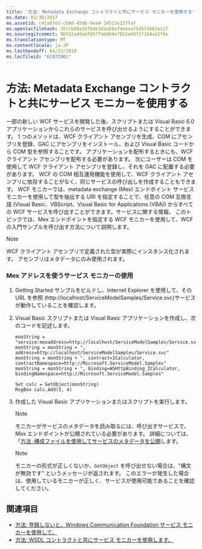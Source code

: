 ```yaml
---
title: '方法: Metadata Exchange コントラクトと共にサービス モニカーを使用する'
ms.date: 03/30/2017
ms.assetid: c41a07e5-cb9d-45d6-9ea4-34511e227faf
ms.openlocfilehash: 367cbd4a2bfbde3d4ab0a74eeeaf5d5f5662ec27
ms.sourcegitcommit: 9b552addadfb57fab0b9e7852ed4f1f1b8a42f8e
ms.translationtype: MT
ms.contentlocale: ja-JP
ms.lasthandoff: 04/23/2019
ms.locfileid: "61972901"
---
```

# <a name="how-to-use-a-service-moniker-with-metadata-exchange-contracts"></a>方法: Metadata Exchange コントラクトと共にサービス モニカーを使用する
一部の新しい WCF サービスを開発した後、スクリプトまたは Visual Basic 6.0 アプリケーションからこれらのサービスを呼び出せるようにすることができます。 1 つのメソッドは、WCF クライアント アセンブリを生成、COM にアセンブリを登録、GAC にアセンブリをインストール、および Visual Basic コードから COM 型を参照することです。 アプリケーションを配布するときにも、WCF クライアント アセンブリを配布する必要があります。 次にユーザーは COM を使用して WCF クライアント アセンブリを登録し、それを GAC に配置する必要があります。 WCF の COM 相互運用機能を使用して、WCF クライアント アセンブリに依存することがなく、同じサービスの呼び出しを作成することもできます。 WCF モニカーでは、metadata exchange (Mex) エンドポイント サービス モニカーを使用して型を抽出する URI を指定することで、任意の COM 互換言語 (Visual Basic、VBScript、Visual Basic for Applications (VBA)) からすべての WCF サービスを呼び出すことができます。サービスに関する情報。 このトピックでは、Mex エンドポイントを指定する WCF モニカーを使用して、WCF の入門サンプルを呼び出す方法について説明します。  
  
> [!NOTE]
>  WCF クライアント アセンブリで定義された型が実際にインスタンス化されます。 アセンブリはメタデータにのみ使用されます。  
  
### <a name="using-the-service-moniker-with-a-mex-address"></a>Mex アドレスを使うサービス モニカーの使用  
  
1. Getting Started サンプルをビルドし、Internet Explorer を使用して、その URL を参照 (http://localhost/ServiceModelSamples/Service.svc)サービスが動作していることを確認します。  
  
2. Visual Basic スクリプトまたは Visual Basic アプリケーションを作成し、次のコードを記述します。  
  
    ```  
    monString = "service:mexaddress=http://localhost/ServiceModelSamples/Service.svc/MEX"  
    monString = monString + ", address=http://localhost/ServiceModelSamples/Service.svc"  
    monString = monString + ", contract=ICalculator, contractNamespace=http://Microsoft.ServiceModel.Samples"  
    monString = monString + ", binding=WSHttpBinding_ICalculator, bindingNamespace=http://Microsoft.ServiceModel.Samples"  
  
    Set calc = GetObject(monString)  
    MsgBox calc.Add(3, 4)  
    ```  
  
3. 作成した Visual Basic アプリケーションまたはスクリプトを実行します。  
  
    > [!NOTE]
    >  モニカーがサービスのメタデータを読み取るには、呼び出すサービスで、Mex エンドポイントが公開されている必要があります。 詳細については、「[方法 :構成ファイルを使用してサービスのメタデータを公開](../../../../docs/framework/wcf/feature-details/how-to-publish-metadata-for-a-service-using-a-configuration-file.md)します。  
  
    > [!NOTE]
    >  モニカーの形式が正しくないか、`GetObject` を呼び出せない場合は、"構文が無効です" というメッセージが返されます。  このエラーが発生した場合は、使用しているモニカーが正しく、サービスが使用可能であることを確認してください。  
  
## <a name="see-also"></a>関連項目

- [方法: 登録しないと、Windows Communication Foundation サービス モニカーを使用して、](../../../../docs/framework/wcf/feature-details/use-the-wcf-service-moniker-without-registration.md)
- [方法: WSDL コントラクトと共にサービス モニカーを使用します。](../../../../docs/framework/wcf/feature-details/how-to-use-a-service-moniker-with-wsdl-contracts.md)
